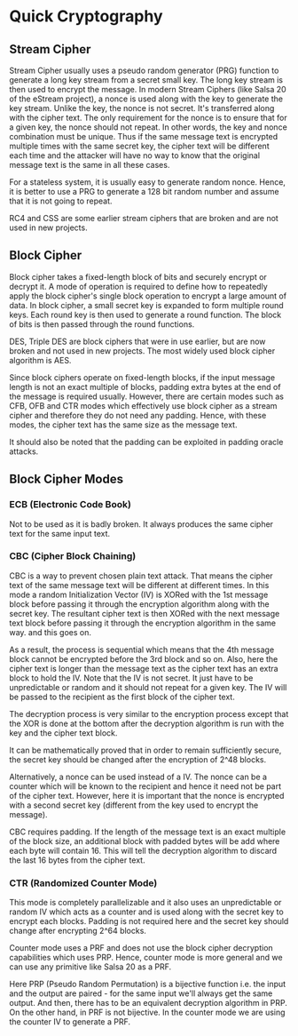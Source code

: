 # Quick Cryptography

## Stream Cipher

Stream Cipher usually uses a pseudo random generator (PRG) function to generate a long key stream from a secret small key. The long key stream is then used to encrypt the message. In modern Stream Ciphers (like Salsa 20 of the eStream project), a nonce is used along with the key to generate the key stream. Unlike the key, the nonce is not secret. It's transferred along with the cipher text. The only requirement for the nonce is to ensure that for a given key, the nonce should not repeat. In other words, the key and nonce combination must be unique. Thus if the same message text is encrypted multiple times with the same secret key, the cipher text will be different each time and the attacker will have no way to know that the original message text is the same in all these cases.

For a stateless system, it is usually easy to generate random nonce. Hence, it is better to use a PRG to generate a 128 bit random number and assume that it is not going to repeat.

RC4 and CSS are some earlier stream ciphers that are broken and are not used in new projects.

## Block Cipher 

Block cipher takes a fixed-length block of bits and securely encrypt or decrypt it. A mode of operation is required to define how to repeatedly apply the block cipher's single block operation to encrypt a large amount of data. In block cipher, a small secret key is expanded to form multiple round keys. Each round key is then used to generate a round function. The block of bits is then passed through the round functions. 

DES, Triple DES are block ciphers that were in use earlier, but are now broken and not used in new projects. The most widely used block cipher algorithm is AES.

Since block ciphers operate on fixed-length blocks, if the input message length is not an exact multiple of blocks, padding extra bytes at the end of the message is required usually. However, there are certain modes such as CFB, OFB and CTR modes which effectively use block cipher as a stream cipher and therefore they do not need any padding. Hence, with these modes, the cipher text has the same size as the message text.

It should also be noted that the padding can be exploited in padding oracle attacks.

## Block Cipher Modes

### ECB (Electronic Code Book)

Not to be used as it is badly broken. It always produces the same cipher text for the same input text.

### CBC (Cipher Block Chaining)

CBC is a way to prevent chosen plain text attack. That means the cipher text of the same message text will be different at different times. In this mode a random Initialization Vector (IV) is XORed with the 1st message block before passing it through the encryption algorithm along with the secret key. The resultant cipher text is then XORed with the next message text block before passing it through the encryption algorithm in the same way. and this goes on. 

As a result, the process is sequential which means that the 4th message block cannot be encrypted before the 3rd block and so on. Also, here the cipher text is longer than the message text as the cipher text has an extra block to hold the IV. Note that the IV is not secret. It just have to be unpredictable or random and it should not repeat for a given key. The IV will be passed to the recipient as the first block of the cipher text.

The decryption process is very similar to the encryption process except that the XOR is done at the bottom after the decryption algorithm is run with the key and the cipher text block.

It can be mathematically proved that in order to remain sufficiently secure, the secret key should be changed after the encryption of 2^48 blocks.  

Alternatively, a nonce can be used instead of a IV. The nonce can be a counter which will be known to the recipient and hence it need not be part of the cipher text. However, here it is important that the nonce is encrypted with a second secret key (different from the key used to encrypt the message).

CBC requires padding. If the length of the message text is an exact multiple of the block size, an additional block with padded bytes will be add where each byte will contain 16. This will tell the decryption algorithm to discard the last 16 bytes from the cipher text. 

### CTR (Randomized Counter Mode)

This mode is completely parallelizable and it also uses an unpredictable or random IV which acts as a counter and is used along with the secret key to encrypt each blocks. Padding is not required here and the secret key should change after encrypting 2^64 blocks.

Counter mode uses a PRF and does not use the block cipher decryption capabilities which uses PRP. Hence, counter mode is more general and we can use any primitive like Salsa 20 as a PRF.

Here PRP (Pseudo Random Permutation) is a bijective function i.e. the input and the output are paired - for the same input we'll always get the same output. And then, there has to be an equivalent decryption algorithm in PRP. On the other hand, in PRF is not bijective. In the counter mode we are using the counter IV to generate a PRF.
